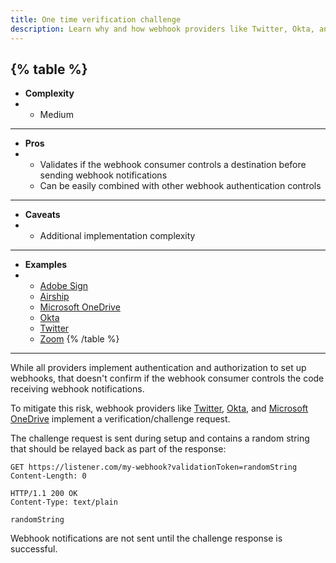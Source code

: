 ```yaml
---
title: One time verification challenge
description: Learn why and how webhook providers like Twitter, Okta, and Microsoft implement a verification/challenge request before sending webhook messages
--- 
```


{% table %}
---
* **Complexity**
* - Medium
---
* **Pros**
* - Validates if the webhook consumer controls a destination before sending webhook notifications
  - Can be easily combined with other webhook authentication controls
---
* **Caveats**
* - Additional implementation complexity
---
* **Examples**
* - [Adobe Sign](https://helpx.adobe.com/sign/using/adobe-sign-webhooks-api.html#VoI)
  - [Airship](https://docs.airship.com/platform/sms/inbound-message-handling/#registering-your-sms-webhook)
  - [Microsoft OneDrive](https://docs.microsoft.com/en-us/onedrive/developer/rest-api/concepts/webhook-receiver-validation-request?view=odsp-graph-online)
  - [Okta](https://developer.okta.com/docs/concepts/event-hooks/#one-time-verification-request)
  - [Twitter](https://developer.twitter.com/en/docs/twitter-api/enterprise/account-activity-api/guides/securing-webhooks)
  - [Zoom](https://marketplace.zoom.us/docs/api-reference/webhook-reference/#revalidation)
{% /table %}
---

While all providers implement authentication and authorization to set up webhooks, that doesn't confirm if the webhook consumer controls the code receiving webhook notifications.

To mitigate this risk, webhook providers like [Twitter](https://developer.twitter.com/en/docs/twitter-api/enterprise/account-activity-api/guides/securing-webhooks), [Okta](https://developer.okta.com/docs/concepts/event-hooks/#one-time-verification-request), and [Microsoft OneDrive](https://docs.microsoft.com/en-us/onedrive/developer/rest-api/concepts/webhook-receiver-validation-request?view=odsp-graph-online) implement a verification/challenge request.

The challenge request is sent during setup and contains a random string that should be relayed back as part of the response:

```curl
GET https://listener.com/my-webhook?validationToken=randomString
Content-Length: 0

HTTP/1.1 200 OK
Content-Type: text/plain

randomString
```

Webhook notifications are not sent until the challenge response is successful.